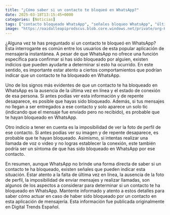```yaml
---
title: "¿Cómo saber si un contacto te bloqueó en WhatsApp?"
date: 2025-03-18T13:15:45+0000
categories: [Noticias]
tags: ["contacto bloqueado WhatsApp", "señales bloqueo WhatsApp", "última vez en línea", "foto de perfil", "mensajes no entregados", "llamadas no establecidas", "comportamientos indicar bloqueo."]
image: "https://oaidalleapiprodscus.blob.core.windows.net/private/org-HKmKxpuNw3Y88lm4EBrIPq0n/user-ZwiCXOggLL8ZNNKE2g7rXFmV/img-rmrtlItLQK1kc0uwdo2jYMcr.png?st=2025-03-18T12%3A15%3A45Z&se=2025-03-18T14%3A15%3A45Z&sp=r&sv=2024-08-04&sr=b&rscd=inline&rsct=image/png&skoid=d505667d-d6c1-4a0a-bac7-5c84a87759f8&sktid=a48cca56-e6da-484e-a814-9c849652bcb3&skt=2025-03-18T06%3A07%3A38Z&ske=2025-03-19T06%3A07%3A38Z&sks=b&skv=2024-08-04&sig=EGefGCHeeOijqZEunZO%2BSJrArfCtgwKS6MPFuZbtYoM%3D"
---
```


¿Alguna vez te has preguntado si un contacto te bloqueó en WhatsApp? Esta interrogante es común entre los usuarios de esta popular aplicación de mensajería instantánea. A pesar de que WhatsApp no ofrece una función específica para confirmar si has sido bloqueado por alguien, existen indicios que pueden ayudarte a determinar si esto ha ocurrido. En este sentido, es importante estar atento a ciertos comportamientos que podrían indicar que un contacto te ha bloqueado en WhatsApp.

Uno de los signos más evidentes de que un contacto te ha bloqueado en WhatsApp es la ausencia de la última vez en línea y el estado de conexión de esa persona. Si antes podías ver esta información y de repente desaparece, es posible que hayas sido bloqueado. Además, si tus mensajes no llegan a ser entregados a ese contacto y solo aparece un solo tic (indicando que el mensaje fue enviado pero no recibido), es probable que te hayan bloqueado en WhatsApp.

Otro indicio a tener en cuenta es la imposibilidad de ver la foto de perfil de ese contacto. Si antes podías ver su imagen y de repente desaparece, es probable que te hayan bloqueado. Asimismo, si intentas realizar una llamada de voz o video y no logras establecer la conexión, este también podría ser un síntoma de que has sido bloqueado en WhatsApp por ese contacto.

En resumen, aunque WhatsApp no brinde una forma directa de saber si un contacto te ha bloqueado, existen señales que pueden indicar esta situación. Estar atento a la falta de última vez en línea, la ausencia de la foto de perfil, la imposibilidad de enviar mensajes y realizar llamadas, son algunos de los aspectos a considerar para determinar si un contacto te ha bloqueado en WhatsApp. Mantente informado y atento a estos detalles para saber cómo actuar en caso de haber sido bloqueado por un contacto en esta aplicación de mensajería. Esta información fue publicada originalmente en Digital Trends Español.
    